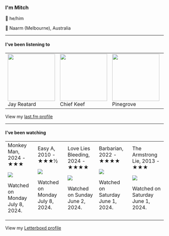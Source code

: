 <article><h3>I&#x27;m Mitch</h3><section><p>👨 he/him</p><p>📍 Naarm (Melbourne), Australia</p></section><hr/><section><h4>I&#x27;ve been listening to</h4><table><tbody><td><img src="https://lastfm.freetls.fastly.net/i/u/174s/c5211ce052d89b66d6f87d0ea99ed8a8.png" height="150px" alt="" role="presentation"/><br/>Jay Reatard</td><td><img src="https://lastfm.freetls.fastly.net/i/u/174s/032eedef1b09eed758de4429740195da.png" height="150px" alt="" role="presentation"/><br/>Chief Keef</td><td><img src="https://lastfm.freetls.fastly.net/i/u/174s/f6172279b43501c70719b85bd75cf2fa.png" height="150px" alt="" role="presentation"/><br/>Pinegrove</td><td><img src="https://lastfm.freetls.fastly.net/i/u/174s/c3ef0cd171619836e07f1a7e180e649d.png" height="150px" alt="" role="presentation"/><br/>Young Thug</td><td><img src="https://lastfm.freetls.fastly.net/i/u/174s/846faf6966ea715e2bd8be1afd00a4f3.png" height="150px" alt="" role="presentation"/><br/>Khruangbin</td></tbody></table><span>View my <a href="https://www.last.fm/user/my-slab">last.fm profile</a></span></section><hr/><section><h4>I&#x27;ve been watching</h4><table><tbody><td>Monkey Man, 2024 - ★★★<br/><span> <p><img src="https://a.ltrbxd.com/resized/film-poster/4/8/8/7/5/1/488751-monkey-man-0-600-0-900-crop.jpg?v=0c25a18552"/></p> <p>Watched on Monday July 8, 2024.</p> </span></td><td>Easy A, 2010 - ★★★½<br/><span> <p><img src="https://a.ltrbxd.com/resized/film-poster/2/6/7/7/0/26770-easy-a-0-600-0-900-crop.jpg?v=61986c3654"/></p> <p>Watched on Monday July 8, 2024.</p> </span></td><td>Love Lies Bleeding, 2024 - ★★★★<br/><span> <p><img src="https://a.ltrbxd.com/resized/film-poster/8/5/3/0/1/1/853011-love-lies-bleeding-0-600-0-900-crop.jpg?v=06376e593e"/></p> <p>Watched on Sunday June 2, 2024.</p> </span></td><td>Barbarian, 2022 - ★★★★<br/><span> <p><img src="https://a.ltrbxd.com/resized/film-poster/8/1/9/6/4/8/819648-barbarian-0-600-0-900-crop.jpg?v=75b067327a"/></p> <p>Watched on Saturday June 1, 2024.</p> </span></td><td>The Armstrong Lie, 2013 - ★★★<br/><span> <p><img src="https://a.ltrbxd.com/resized/film-poster/1/5/2/0/4/9/152049-the-armstrong-lie-0-600-0-900-crop.jpg?v=dd0f8500fc"/></p> <p>Watched on Saturday June 1, 2024.</p> </span></td></tbody></table><span>View my <a href="https://letterboxd.com/myslab/">Letterboxd profile</a></span></section></article>